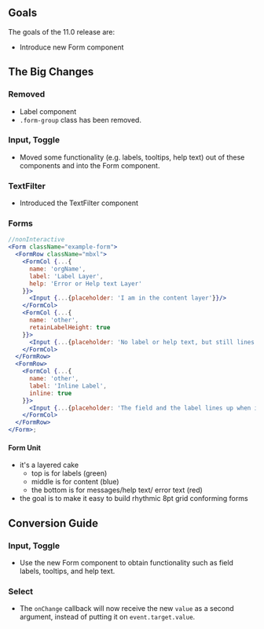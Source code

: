 ## Goals

The goals of the 11.0 release are:

- Introduce new Form component

## The Big Changes

### Removed
- Label component
- `.form-group` class has been removed.

### Input, Toggle
- Moved some functionality (e.g. labels, tooltips, help text) out of these components
and into the Form component.

### TextFilter
- Introduced the TextFilter component

### Forms

```jsx harmony
//nonInteractive
<Form className="example-form">
  <FormRow className="mbxl">
    <FormCol {...{
      name: 'orgName',
      label: 'Label Layer',
      help: 'Error or Help text Layer'
    }}>
      <Input {...{placeholder: 'I am in the content layer'}}/>
    </FormCol>
    <FormCol {...{
      name: 'other',
      retainLabelHeight: true
    }}>
      <Input {...{placeholder: 'No label or help text, but still lines up!'}}/>
    </FormCol>
  </FormRow>
  <FormRow>
    <FormCol {...{
      name: 'other',
      label: 'Inline Label',
      inline: true
    }}>
      <Input {...{placeholder: 'The field and the label lines up when inline'}}/>
    </FormCol>
  </FormRow>
</Form>;
```

#### Form Unit

- it's a layered cake
  - top is for labels (green)
  - middle is for content (blue)
  - the bottom is for messages/help text/ error text (red)
- the goal is to make it easy to build rhythmic 8pt grid conforming forms

## Conversion Guide

### Input, Toggle
- Use the new Form component to obtain functionality such as field labels, tooltips, and help text.

### Select
- The `onChange` callback will now receive the new `value` as a second argument, instead of putting it on `event.target.value`.
